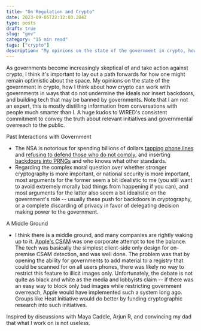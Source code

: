 ```yaml
---
title: "On Regulation and Crypto"
date: 2023-09-05T22:12:03.284Z
type: posts
draft: true
slug: "gov"
category: "15 min read"
tags: ["crypto"]
description: "My opinions on the state of the government in crypto, how I think about regulatory compliance, and building tech that may be banned by governments."
---
```


As governments become increasingly skeptical of and take action against crypto, I think it's important to lay out a path forwards for how one might remain optimistic about the space. My opinions on the state of the government in crypto, how I think about how crypto can work with governments in ways that do not undermine the ideals nor insert backdoors, and building tech that may be banned by governments. Note that I am not an expert, this is mostly distilling information from conversations with people much smarter than I. A huge kudos to WIRED's consistent commitment to convey the truth about relevant initiatives and governmental overreach to the public.

Past Interactions with Government
- The NSA is notorious for spending billions of dollars [tapping phone lines](https://www.google.com/search?q=wired.com+phone+line+tap+jail+nsa) and [refusing to defend those who do not comply](https://www.wired.com/2007/11/feds-invoke-sec/), and inserting [backdoors into PRNGs](https://www.wired.com/2007/11/securitymatters-1115/) and who knows what other standards.
- Regarding the complex moral question over whether stronger cryptography is more important, or national security is more important, most arguments for the former seem a bit idealistic to me (you still want to avoid extremely morally bad things from happening if you can), and most arguments for the latter also seem a bit idealistic on the government's role -- usually these push for backdoors in cryptography, or a complete discarding of privacy in favor of delegating decision making power to the government.

A Middle Ground
- I think there is a middle ground, and many companies are rightly waking up to it. [Apple's CSAM](https://www.wired.com/story/apple-csam-scanning-heat-initiative-letter/) was one corporate attempt to toe the balance. The tech was basically the simplest client-side only design for on-premise CSAM detection, and was well done. The problem was that by opening the ability for governments to add material to a registry that could be scanned for on all users phones, there was likely no way to restrict this feature to illicit images only. Unfortunately, the debate is not quite as black and white as the media and lobbyists claim -- if there was an easy way to block only bad images while restricting government overreach, Apple would have implemented such a system long ago. Groups like Heat Initiative would do better by funding cryptographic research into such initiatives.

Inspired by discussions with Maya Caddle, Arjun R, and convincing my dad that what I work on is not useless.
